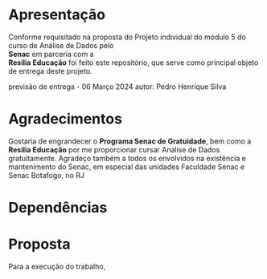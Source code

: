 # Apresentação

Conforme requisitado na proposta do Projeto individual do módulo 5 do curso de Análise de Dados pelo  
**Senac** em parceria com a  
**Resilia Educação**
foi feito este repositório, que serve como principal objeto de entrega deste projeto.

previsão de entrega - 06 Março 2024
autor: Pedro Henrique Silva

# Agradecimentos
Gostaria de engrandecer o
**Programa Senac de Gratuidade**, bem como a
**Resilia Educação** por me proporcionar cursar Analise de Dados gratuitamente.
Agradeço também a todos os envolvidos na existência e mantenimento do Senac, em especial das unidades
Faculdade Senac e Senac Botafogo, no RJ

# Dependências


# Proposta
Para a execução do trabalho, 
